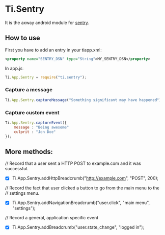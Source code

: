 # Ti.Sentry

It is the axway android module for [sentry](https://github.com/joshdholtz/Sentry-Android).

## How to use

First you have to add an entry in your tiapp.xml:

```xml
<property name="SENTRY_DSN" type="String">MY_SENTRY_DSN</property>
```

In app.js:
```javascript
Ti.App.Sentry = require("ti.sentry");
```

### Capture a message
```javascript
Ti.App.Sentry.captureMessage("Something significant may have happened");
```

### Capture custom event

```javascript
Ti.App.Sentry.captureEvent({
	message : "Being awesome"
	culprit : "Jon Doe"
});
```

## More methods:

// Record that a user sent a HTTP POST to example.com and it was successful.
- [x] Ti.App.Sentry.addHttpBreadcrumb("http://example.com", "POST", 200);

// Record the fact that user clicked a button to go from the main menu to the
// settings menu.
- [x] Ti.App.Sentry.addNavigationBreadcrumb("user.click", "main menu", "settings");

// Record a general,  application specific event
- [x] Ti.App.Sentry.addBreadcrumb("user.state_change", "logged in");